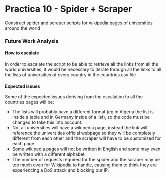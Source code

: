 # Practica 10 - Spider + Scraper
Construct spider and scraper scripts for wikipedia pages of universities around the world

### Future Work Analysis

#### How to escalate
In order to escalate the script to be able to retrieve all the links from all the world universities, it would be necessary to iterate through all the links to all the lists of universities of every country in the countries.csv file

#### Expected issues
Some of the expected issues deriving from the escalation to all the countries pages will be:
- The lists will probably have a different format (eg in Algeria the list is inside a table and in Germany inside of a list), so the code must be changed to take this into account.
- Not all universities will have a wikipedia page, instead the link will reference the universities official webpage so they will be completely different from each other and the scraper will have to be customized for each page.  
- Some wikipedia pages will not be written in English and some may even be written with a different alphabet.
- The number of requests required for the spider and the scraper may be too much even for Wikipedia to handle, causing them to think they are experiencing a DoS attack and blocking our IP.

